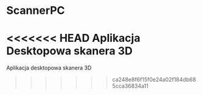 # ScannerPC
<<<<<<< HEAD
Aplikacja Desktopowa skanera 3D
=======
Aplikacja desktopowa skanera 3D
>>>>>>> ca248e8f6f15f0e24a02f184db685cca36834a11

